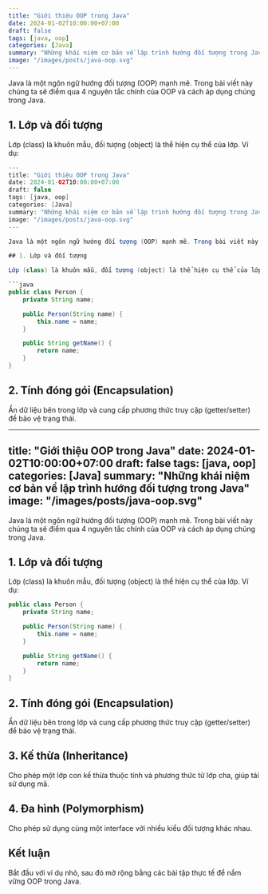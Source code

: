 ```yaml
---
title: "Giới thiệu OOP trong Java"
date: 2024-01-02T10:00:00+07:00
draft: false
tags: [java, oop]
categories: [Java]
summary: "Những khái niệm cơ bản về lập trình hướng đối tượng trong Java"
image: "/images/posts/java-oop.svg"
---
```


Java là một ngôn ngữ hướng đối tượng (OOP) mạnh mẽ. Trong bài viết này chúng ta sẽ điểm qua 4 nguyên tắc chính của OOP và cách áp dụng chúng trong Java.

## 1. Lớp và đối tượng

Lớp (class) là khuôn mẫu, đối tượng (object) là thể hiện cụ thể của lớp. Ví dụ:

```java
---
title: "Giới thiệu OOP trong Java"
date: 2024-01-02T10:00:00+07:00
draft: false
tags: [java, oop]
categories: [Java]
summary: "Những khái niệm cơ bản về lập trình hướng đối tượng trong Java"
image: "/images/posts/java-oop.svg"
---

Java là một ngôn ngữ hướng đối tượng (OOP) mạnh mẽ. Trong bài viết này chúng ta sẽ điểm qua 4 nguyên tắc chính của OOP và cách áp dụng chúng trong Java.

## 1. Lớp và đối tượng

Lớp (class) là khuôn mẫu, đối tượng (object) là thể hiện cụ thể của lớp. Ví dụ:

```java
public class Person {
	private String name;

	public Person(String name) {
		this.name = name;
	}

	public String getName() {
		return name;
	}
}
```

## 2. Tính đóng gói (Encapsulation)

Ẩn dữ liệu bên trong lớp và cung cấp phương thức truy cập (getter/setter) để bảo vệ trạng thái.

---
title: "Giới thiệu OOP trong Java"
date: 2024-01-02T10:00:00+07:00
draft: false
tags: [java, oop]
categories: [Java]
summary: "Những khái niệm cơ bản về lập trình hướng đối tượng trong Java"
image: "/images/posts/java-oop.svg"
---

Java là một ngôn ngữ hướng đối tượng (OOP) mạnh mẽ. Trong bài viết này chúng ta sẽ điểm qua 4 nguyên tắc chính của OOP và cách áp dụng chúng trong Java.

## 1. Lớp và đối tượng

Lớp (class) là khuôn mẫu, đối tượng (object) là thể hiện cụ thể của lớp. Ví dụ:

```java
public class Person {
	private String name;

	public Person(String name) {
		this.name = name;
	}

	public String getName() {
		return name;
	}
}
```

## 2. Tính đóng gói (Encapsulation)

Ẩn dữ liệu bên trong lớp và cung cấp phương thức truy cập (getter/setter) để bảo vệ trạng thái.

## 3. Kế thừa (Inheritance)

Cho phép một lớp con kế thừa thuộc tính và phương thức từ lớp cha, giúp tái sử dụng mã.

## 4. Đa hình (Polymorphism)

Cho phép sử dụng cùng một interface với nhiều kiểu đối tượng khác nhau.

## Kết luận

Bắt đầu với ví dụ nhỏ, sau đó mở rộng bằng các bài tập thực tế để nắm vững OOP trong Java.
